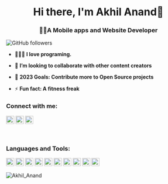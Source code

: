 <h1 align="center"> Hi there, I'm Akhil Anand👋</h1>
<h3 align="center">🙋‍♂️A Mobile apps and Website Developer</h3>

![GitHub followers](https://img.shields.io/github/followers/akhilannd?style=social)


- 🙋🏻‍♂️ **I love programing.**

- 👯 **I’m looking to collaborate with other content creators**
- 🥅 **2023 Goals: Contribute more to Open Source projects**
- ⚡ **Fun fact: A fitness freak**


### Connect with me:

<a href="https://www.instagram.com/the__winger/" target="blank"><img src="https://cdn.jsdelivr.net/npm/simple-icons@3.0.1/icons/instagram.svg" alt="Akhil Anand" height="22" width="22" /></a>
<a href="https://www.facebook.com/akhil.anand.921025/" target="blank"><img src="https://cdn.jsdelivr.net/npm/simple-icons@3.0.1/icons/facebook.svg" alt="Akhil Anand" height="22" width="22" /></a>
<a href="https://www.linkedin.com/in/akhilanand26/" target="blank"><img src="https://cdn.jsdelivr.net/npm/simple-icons@3.0.1/icons/linkedin.svg" alt="Akhil Anand" height="22" width="22" /></a>

<!-- <a href="https://twitter.com/AKHILAN97502735" target="blank"><img src="https://cdn.jsdelivr.net/npm/simple-icons@3.0.1/icons/twitter.svg" alt="Akhil Anand" height="22" width="22" /></a> -->


<br />

### Languages and Tools:

<p align="left"><img src="https://www.vectorlogo.zone/logos/dartlang/dartlang-icon.svg" alt="dart" width="22" height="22"/>
 <img src="https://devicons.github.io/devicon/devicon.git/icons/django/django-original.svg" alt="django" width="22" height="22"/>



 <img src="https://www.vectorlogo.zone/logos/firebase/firebase-icon.svg" alt="firebase" width="22" height="22"/>



  <img src="https://www.vectorlogo.zone/logos/flutterio/flutterio-icon.svg" alt="flutter" width="22" height="22"/>

   <img src="https://www.vectorlogo.zone/logos/git-scm/git-scm-icon.svg" alt="git" width="22" height="22"/>

   <img src="https://devicons.github.io/devicon/devicon.git/icons/linux/linux-original.svg" alt="linux" width="22" height="22"/>
   <img src="https://devicons.github.io/devicon/devicon.git/icons/django/django-original.svg" alt="django" width="22" height="22"/>
    <img src="https://devicons.github.io/devicon/devicon.git/icons/mysql/mysql-original-wordmark.svg" alt="mysql" width="22" height="22"/>
     <img src="https://devicons.github.io/devicon/devicon.git/icons/python/python-original.svg" alt="python" width="22" height="22"/>
      <img src="https://devicons.github.io/devicon/devicon.git/icons/swift/swift-original-wordmark.svg" alt="swift" width="22" height="22"/></p>

<p><img align="left" src="https://github-readme-stats.vercel.app/api/top-langs/?username=akhilannd&layout=compact&hide=html" alt="Akhil_Anand" /></p>
